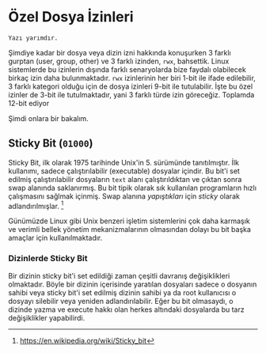 # Özel Dosya İzinleri

```{todo}
Yazı yarımdır.
```

Şimdiye kadar bir dosya veya dizin izni hakkında konuşurken 3 farklı gurptan
(user, group, other) ve 3 farklı izinden, `rwx`, bahsettik. Linux sistemlerde
bu izinlerin dışında farklı senaryolarda bize faydalı olabilecek birkaç izin
daha bulunmaktadır. `rwx` izinlerinin her biri 1-bit ile ifade edilebilir, 3
farklı kategori olduğu için de dosya izinleri 9-bit ile tutulabilir. İşte bu
özel izinler de 3-bit ile tutulmaktadır, yani 3 farklı türde izin göreceğiz.
Toplamda 12-bit ediyor

Şimdi onlara bir bakalım.

## Sticky Bit (`01000`)

Sticky Bit, ilk olarak 1975 tarihinde Unix'in 5. sürümünde tanıtılmıştır. İlk
kullanımı, sadece çalıştırılabilir (executable) dosyalar içindir. Bu bit'i
set edilmiş çalıştırılabilir dosyaların `text` alanı çalıştırıldıktan ve çıktan sonra
swap alanında saklanırmış. Bu bit tipik olarak sık kullanılan programların hızlı
çalışmasını sağlmak içinmiş. Swap alanına *yapıştıkları* için *sticky* olarak
adlandırılmışlar. [^1f]

Günümüzde Linux gibi Unix benzeri işletim sistemlerini çok daha karmaşık ve
verimli bellek yönetim mekanizmalarının olmasından dolayı bu bit başka amaçlar
için kullanılmaktadır.

### Dizinlerde Sticky Bit

Bir dizinin sticky bit'i set edildiği zaman çeşitli davranış değişiklikleri
olmaktadır. Böyle bir dizinin içerisinde yaratılan dosyaları sadece o dosyanın
sahibi veya sticky bit'i set edilmiş dizinin sahibi ya da root kullanıcısı o
dosyayı silebilir veya yeniden adlandırılabilir. Eğer bu bit olmasaydı, o dizinde
yazma ve execute hakkı olan herkes altındaki dosyalarda bu tarz değişiklikler
yapabilirdi.

[^1f]: <https://en.wikipedia.org/wiki/Sticky_bit>
